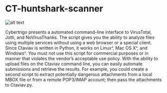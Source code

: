 # CT-huntshark-scanner

![alt text](https://raw.githubusercontent.com/Cryptix720/CT-huntshark-scanner/ctlogo.png)

Cybertrigo presents a automated command-line interface to VirusTotal, Jotti, and NoVirusThanks.
The script gives you the ability to analyze files using multiple services without using a web
browser or a special client. Since Ctaviav is written in Python, it works on Linux^, Mac OS X^, and
Windows^. You must not use this script for commercial purposes or in manner that violates
the vendor’s acceptable use policy.
With the ability to upload files on the Ctaviav command line, you can easily automate submissions
and retrieve the results. For example, you could create a second script to extract
potentially dangerous attachments from a local MBOX file or from a remote POP3/IMAP
account; then pass the attachments to Ctaviav.py.
